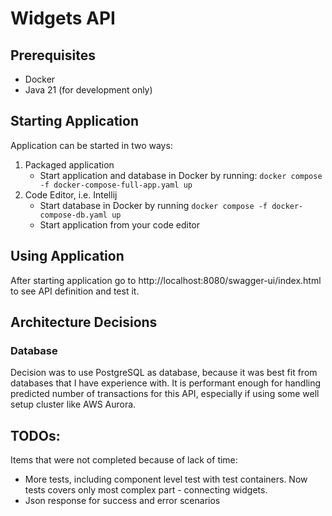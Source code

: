 # Widgets API

## Prerequisites
- Docker
- Java 21 (for development only)

## Starting Application
Application can be started in two ways:
1) Packaged application
   - Start application and database in Docker by running: `docker compose -f docker-compose-full-app.yaml up`
2) Code Editor, i.e. Intellij
    - Start database in Docker by running `docker compose -f docker-compose-db.yaml up`
    - Start application from your code editor

## Using Application
After starting application go to http://localhost:8080/swagger-ui/index.html to see API definition and test it.

## Architecture Decisions
### Database
Decision was to use PostgreSQL as database, because it was best fit from databases that I have experience with.
It is performant enough for handling predicted number of transactions for this API, especially if using some well setup cluster like AWS Aurora.

## TODOs:
Items that were not completed because of lack of time:
- More tests, including component level test with test containers. Now tests covers only most complex part - connecting widgets. 
- Json response for success and error scenarios 
